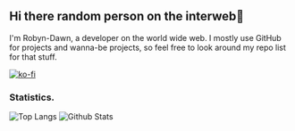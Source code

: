 ## Hi there random person on the interweb👋

I'm Robyn-Dawn, a developer on the world wide web. I mostly use GitHub for projects and wanna-be projects, so feel free to look around my repo list for that stuff.

[![ko-fi](https://www.ko-fi.com/img/githubbutton_sm.svg)](https://ko-fi.com/U7U51PG1M)

### Statistics.
![Top Langs](https://github-readme-stats.vercel.app/api/top-langs/?username=ThePandaParade&layout=compact&theme=tokyonight)
![Github Stats](https://github-readme-stats.vercel.app/api?username=ThePandaParade&show_icons=true&theme=tokyonight&hide_rank=true)

